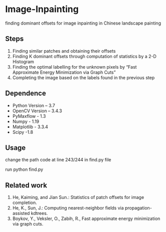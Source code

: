 # Image-Inpainting
finding dominant offsets for image inpainting in Chinese landscape painting

## Steps
1. Finding similar patches and obtaining their offsets 
2. Finding K dominant offsets through computation of statistics by a 2-D Histogram
3. Finding the optimal labelling for the unknown pixels by “Fast Approximate Energy Minimization via Graph Cuts”
4. Completing the image based on the labels found in the previous step

## Dependence
- Python Version – 3.7
- OpenCV Version – 3.4.3
- PyMaxflow - 1.3
- Numpy - 1.19
- Matplotlib - 3.3.4
- Scipy -1.8

## Usage
change the path code at line 243/244 in find.py file

run python find.py

## Related work
1. He, Kaiming, and Jian Sun.: Statistics of patch offsets for image completion. 
2. He, K., Sun, J.: Computing nearest-neighbor fields via propagation-assisted kdtrees.
3. Boykov, Y., Veksler, O., Zabih, R., Fast approximate energy minimization via graph cuts. 

